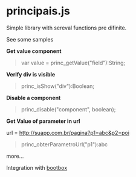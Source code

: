 # principais.js
Simple library with sereval functions pre difinite.

See some samples

**Get value component**
> var value = princ_getValue("field"):String;

**Verify div is visible**
> princ_isShow("div"):Boolean;

**Disable a component**
> princ_disable("component", boolean);

**Get Value of parameter in url**

url = http://suapp.com.br/pagina?p1=abc&p2=poi

>  princ_obterParametroUrl("p1"):abc

more...

Integration with [bootbox](http://bootboxjs.com/)
